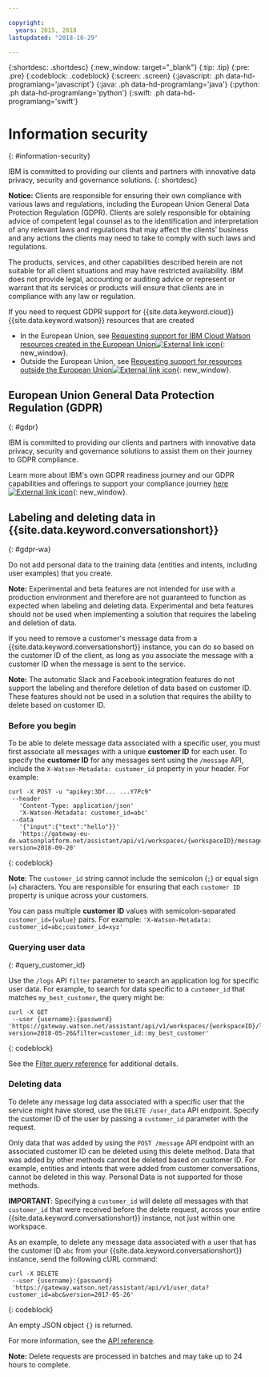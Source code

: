 ```yaml
---

copyright:
  years: 2015, 2018
lastupdated: "2018-10-29"

---
```


{:shortdesc: .shortdesc}
{:new_window: target="_blank"}
{:tip: .tip}
{:pre: .pre}
{:codeblock: .codeblock}
{:screen: .screen}
{:javascript: .ph data-hd-programlang='javascript'}
{:java: .ph data-hd-programlang='java'}
{:python: .ph data-hd-programlang='python'}
{:swift: .ph data-hd-programlang='swift'}

# Information security
{: #information-security}

IBM is committed to providing our clients and partners with innovative data privacy, security and governance solutions.
{: shortdesc}

**Notice:**
Clients are responsible for ensuring their own compliance with various laws and regulations, including the European Union General Data Protection Regulation (GDPR). Clients are solely responsible for obtaining advice of competent legal counsel as to the identification and interpretation of any relevant laws and regulations that may affect the clients’ business and any actions the clients may need to take to comply with such laws and regulations.

The products, services, and other capabilities described herein are not suitable for all client situations and may have restricted availability. IBM does not provide legal, accounting or auditing advice or represent or warrant that its services or products will ensure that clients are in compliance with any law or regulation.

If you need to request GDPR support for {{site.data.keyword.cloud}} {{site.data.keyword.watson}} resources that are created

- In the European Union, see [Requesting support for IBM Cloud Watson resources created in the European Union![External link icon](../../icons/launch-glyph.svg "External link icon")](https://console.bluemix.net/docs/services/watson/getting-started-gdpr-sar.html#request-EU){: new_window}.
- Outside the European Union, see [Requesting support for resources outside the European Union![External link icon](../../icons/launch-glyph.svg "External link icon")](https://console.bluemix.net/docs/services/watson/getting-started-gdpr-sar.html#request-non-EU){: new_window}.

## European Union General Data Protection Regulation (GDPR)
{: #gdpr}

IBM is committed to providing our clients and partners with innovative data privacy, security and governance solutions to assist them on their journey to GDPR compliance.

Learn more about IBM's own GDPR readiness journey and our GDPR capabilities and offerings to support your compliance journey [here ![External link icon](../../icons/launch-glyph.svg "External link icon")](http://www.ibm.com/gdpr){: new_window}.

## Labeling and deleting data in {{site.data.keyword.conversationshort}}
{: #gdpr-wa}

Do not add personal data to the training data (entities and intents, including user examples) that you create.

**Note:** Experimental and beta features are not intended for use with a production environment and therefore are not guaranteed to function as expected when labeling and deleting data. Experimental and beta features should not be used when implementing a solution that requires the labeling and deletion of data.

If you need to remove a customer's message data from a {{site.data.keyword.conversationshort}} instance, you can do so based on the customer ID of the client, as long as you associate the message with a customer ID when the message is sent to the service.

**Note:** The automatic Slack and Facebook integration features do not support the labeling and therefore deletion of data based on customer ID. These features should not be used in a solution that requires the ability to delete based on customer ID.

### Before you begin
To be able to delete message data associated with a specific user, you must first associate all messages with a unique **customer ID** for each user. To specify the **customer ID** for any messages sent using the `/message` API, include the `X-Watson-Metadata: customer_id` property in your header. For example:

```
curl -X POST -u "apikey:3Df... ...Y7Pc9"
 --header
   'Content-Type: application/json'
   'X-Watson-Metadata: customer_id=abc'
 --data
   '{"input":{"text":"hello"}}'
   'https://gateway-eu-de.watsonplatform.net/assistant/api/v1/workspaces/{workspaceID}/message?version=2018-09-20'
```
{: codeblock}

**Note**: The `customer_id` string cannot include the semicolon (`;`) or equal sign (`=`) characters. You are responsible for ensuring that each `customer ID` property is unique across your customers.

You can pass multiple **customer ID** values with semicolon-separated `customer_id={value}` pairs. For example: `'X-Watson-Metadata: customer_id=abc;customer_id=xyz'`

### Querying user data
{: #query_customer_id}

Use the `/logs` API `filter` parameter to search an application log for specific user data. For example, to search for data specific to a `customer_id` that matches `my_best_customer`, the query might be:

``` curl
curl -X GET
 --user {username}:{password}
'https://gateway.watson.net/assistant/api/v1/workspaces/{workspaceID}/logs?version=2018-05-26&filter=customer_id::my_best_customer'
```
{: codeblock}

See the [Filter query reference](filter-reference.html) for additional details.

### Deleting data
To delete any message log data associated with a specific user that the service might have stored, use the `DELETE /user_data` API endpoint. Specify the customer ID of the user by passing a `customer_id` parameter with the request.

Only data that was added by using the `POST /message` API endpoint with an associated customer ID can be deleted using this delete method. Data that was added by other methods cannot be deleted based on customer ID. For example, entities and intents that were added from customer conversations, cannot be deleted in this way. Personal Data is not supported for those methods.

**IMPORTANT**: Specifying a `customer_id` will delete *all* messages with that `customer_id` that were received before the delete request, across your entire {{site.data.keyword.conversationshort}} instance, not just within one workspace.

As an example, to delete any message data associated with a user that has the customer ID `abc` from your {{site.data.keyword.conversationshort}} instance, send the following cURL command:

```
curl -X DELETE
 --user {username}:{password}
 'https://gateway.watson.net/assistant/api/v1/user_data?customer_id=abc&version=2017-05-26'
```
{: codeblock}

An empty JSON object `{}` is returned.

For more information, see the [API reference](https://www.ibm.com/watson/developercloud/assistant/api/v1/curl.html?curl#delete-user-data).

**Note:** Delete requests are processed in batches and may take up to 24 hours to complete.
